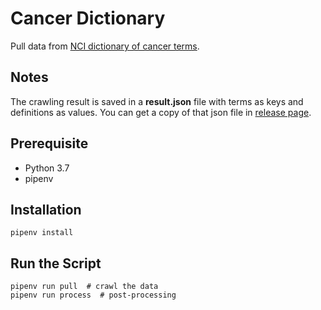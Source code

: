 # Cancer Dictionary

Pull data from [NCI dictionary of cancer terms](https://www.cancer.gov/publications/dictionaries/cancer-terms).

## Notes

The crawling result is saved in a **result.json** file with terms as keys and definitions as values. You can get a copy of that json file in [release page](https://github.com/hsiaoyi0504/cancer_dictionary/releases/).

## Prerequisite

- Python 3.7
- pipenv

## Installation

`pipenv install`

## Run the Script

``` shell
pipenv run pull  # crawl the data
pipenv run process  # post-processing
```

